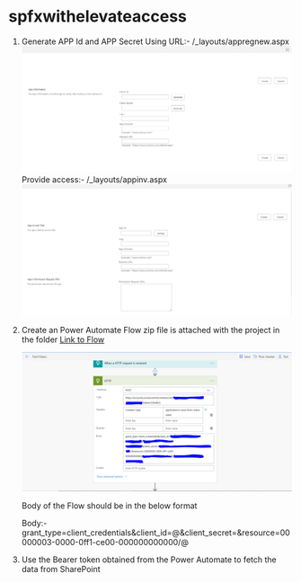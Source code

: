 # spfxwithelevateaccess

1) Generate APP Id and APP Secret Using 
    URL:- <SitecollectionURL>/_layouts/appregnew.aspx
    ![Appregnew](/imagesForREADME/Appregnew.PNG)
    Provide access:- <SitecollectionURL>/_layouts/appinv.aspx
    ![Appinv](/imagesForREADME/Appinv.PNG)

 2) Create an Power Automate Flow zip file is attached with the project in the folder
    [Link to Flow](https://github.com/kunj-sangani/SPFxRunWithElevatedPrivilege/blob/master/MSFLOW/FetchTokenClientID_20200415051908.zip)

    ![Flow](/imagesForREADME/Flow.PNG)
    
    Body of the Flow should be in the below format

    Body:- grant_type=client_credentials&client_id=<clientId>@<tenantId>&client_secret=<clientSecret>&resource=00000003-0000-0ff1-ce00-000000000000/<SharePoint site Domain>@<tenantId>

 3) Use the Bearer token obtained from the Power Automate to fetch the data from SharePoint



